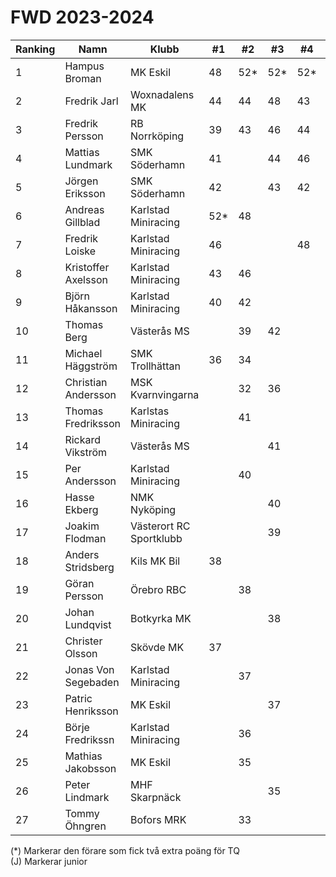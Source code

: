# FWD 2023-2024

| Ranking | Namn                | Klubb                   |  #1 |  #2 |  #3 |  #4 |  #5 | Final | Tot |
| ------- | ------------------- | ----------------------- | --- | --- | --- | --- | --- | ----- | --- |
| 1       | Hampus Broman       | MK Eskil                | 48  | 52* | 52* | 52* |     |       | 156 |
| 2       | Fredrik Jarl        | Woxnadalens MK          | 44  | 44  | 48  | 43  |     |       | 136 |
| 3       | Fredrik Persson     | RB Norrköping           | 39  | 43  | 46  | 44  |     |       | 133 |
| 4       | Mattias Lundmark    | SMK Söderhamn           | 41  |     | 44  | 46  |     |       | 131 |
| 5       | Jörgen Eriksson     | SMK Söderhamn           | 42  |     | 43  | 42  |     |       | 127 |
| 6       | Andreas Gillblad    | Karlstad Miniracing     | 52* | 48  |     |     |     |       | 100 |
| 7       | Fredrik Loiske      | Karlstad Miniracing     | 46  |     |     | 48  |     |       | 94  |
| 8       | Kristoffer Axelsson | Karlstad Miniracing     | 43  | 46  |     |     |     |       | 89  |
| 9       | Björn Håkansson     | Karlstad Miniracing     | 40  | 42  |     |     |     |       | 82  |
| 10      | Thomas Berg         | Västerås MS             |     | 39  | 42  |     |     |       | 81  |
| 11      | Michael Häggström   | SMK Trollhättan         | 36  | 34  |     |     |     |       | 70  |
| 12      | Christian Andersson | MSK Kvarnvingarna       |     | 32  | 36  |     |     |       | 68  |
| 13      | Thomas Fredriksson  | Karlstas Miniracing     |     | 41  |     |     |     |       | 41  |
| 14      | Rickard Vikström    | Västerås MS             |     |     | 41  |     |     |       | 41  |
| 15      | Per Andersson       | Karlstad Miniracing     |     | 40  |     |     |     |       | 40  |
| 16      | Hasse Ekberg        | NMK Nyköping            |     |     | 40  |     |     |       | 40  |
| 17      | Joakim Flodman      | Västerort RC Sportklubb |     |     | 39  |     |     |       | 39  |
| 18      | Anders Stridsberg   | Kils MK Bil             | 38  |     |     |     |     |       | 38  |
| 19      | Göran Persson       | Örebro RBC              |     | 38  |     |     |     |       | 38  |
| 20      | Johan Lundqvist     | Botkyrka MK             |     |     | 38  |     |     |       | 38  |
| 21      | Christer Olsson     | Skövde MK               | 37  |     |     |     |     |       | 37  |
| 22      | Jonas Von Segebaden | Karlstad Miniracing     |     | 37  |     |     |     |       | 37  |
| 23      | Patric Henriksson   | MK Eskil                |     |     | 37  |     |     |       | 37  |
| 24      | Börje Fredrikssn    | Karlstad Miniracing     |     | 36  |     |     |     |       | 36  |
| 25      | Mathias Jakobsson   | MK Eskil                |     | 35  |     |     |     |       | 35  |
| 26      | Peter Lindmark      | MHF Skarpnäck           |     |     | 35  |     |     |       | 35  |
| 27      | Tommy Öhngren       | Bofors MRK              |     | 33  |     |     |     |       | 33  |

(*) Markerar den förare som fick två extra poäng för TQ<br>(J) Markerar junior

